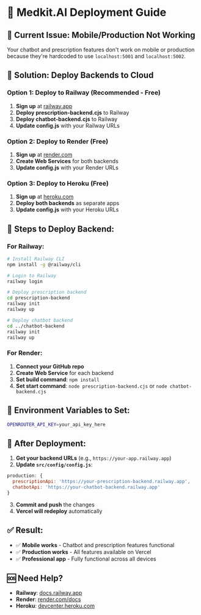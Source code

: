 # 🚀 Medkit.AI Deployment Guide

## 📱 **Current Issue: Mobile/Production Not Working**
Your chatbot and prescription features don't work on mobile or production because they're hardcoded to use `localhost:5001` and `localhost:5002`.

## 🔧 **Solution: Deploy Backends to Cloud**

### **Option 1: Deploy to Railway (Recommended - Free)**
1. **Sign up** at [railway.app](https://railway.app)
2. **Deploy prescription-backend.cjs** to Railway
3. **Deploy chatbot-backend.cjs** to Railway
4. **Update config.js** with your Railway URLs

### **Option 2: Deploy to Render (Free)**
1. **Sign up** at [render.com](https://render.com)
2. **Create Web Services** for both backends
3. **Update config.js** with your Render URLs

### **Option 3: Deploy to Heroku (Free)**
1. **Sign up** at [heroku.com](https://heroku.com)
2. **Deploy both backends** as separate apps
3. **Update config.js** with your Heroku URLs

## 📝 **Steps to Deploy Backend:**

### **For Railway:**
```bash
# Install Railway CLI
npm install -g @railway/cli

# Login to Railway
railway login

# Deploy prescription backend
cd prescription-backend
railway init
railway up

# Deploy chatbot backend  
cd ../chatbot-backend
railway init
railway up
```

### **For Render:**
1. **Connect your GitHub repo**
2. **Create Web Service** for each backend
3. **Set build command**: `npm install`
4. **Set start command**: `node prescription-backend.cjs` or `node chatbot-backend.cjs`

## 🔑 **Environment Variables to Set:**
```bash
OPENROUTER_API_KEY=your_api_key_here
```

## 📍 **After Deployment:**
1. **Get your backend URLs** (e.g., `https://your-app.railway.app`)
2. **Update `src/config/config.js`**:
```javascript
production: {
  prescriptionApi: 'https://your-prescription-backend.railway.app',
  chatbotApi: 'https://your-chatbot-backend.railway.app'
}
```
3. **Commit and push** the changes
4. **Vercel will redeploy** automatically

## ✅ **Result:**
- ✅ **Mobile works** - Chatbot and prescription features functional
- ✅ **Production works** - All features available on Vercel
- ✅ **Professional app** - Fully functional across all devices

## 🆘 **Need Help?**
- **Railway**: [docs.railway.app](https://docs.railway.app)
- **Render**: [render.com/docs](https://render.com/docs)
- **Heroku**: [devcenter.heroku.com](https://devcenter.heroku.com)
